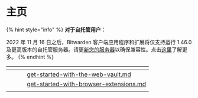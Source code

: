 # 主页

{% hint style="info" %}
**对于自托管用户：**

2022 年 11 月 16 日之后，Bitwarden 客户端应用程序和扩展将仅支持运行 1.46.0 及更高版本的自托管服务器。请更[新您的服务器](on-premises-hosting/update-your-instance.md)以确保兼容性。点击[这里](miscellaneous/november-deprecation-notice.md)了解更多。
{% endhint %}

<table data-view="cards"><thead><tr><th></th><th></th><th></th><th data-hidden data-card-target data-type="content-ref"></th></tr></thead><tbody><tr><td></td><td></td><td></td><td><a href="getting-started/get-started-with-the-web-vault.md">get-started-with-the-web-vault.md</a></td></tr><tr><td></td><td></td><td></td><td><a href="getting-started/get-started-with-browser-extensions.md">get-started-with-browser-extensions.md</a></td></tr><tr><td></td><td></td><td></td><td></td></tr></tbody></table>

